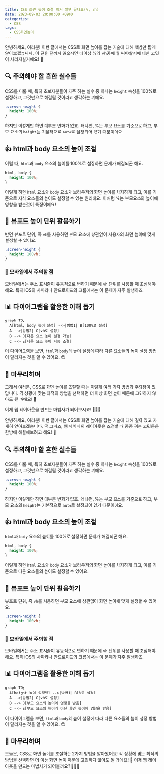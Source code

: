 ```yaml
---
title: CSS 화면 높이 조절 이거 알면 끝나요(%, vh)
date: 2023-09-03 20:00:00 +0900
categories:
  - CSS
tags:
  - CSS화면높이
---
```


안녕하세요, 여러분! 이번 글에서는 CSS로 화면 높이를 잡는 기술에 대해 핵심만 짧게 알아보겠습니다. 이 글을 끝까지 읽으시면 더이상 %와 vh중에 뭘 써야할지에 대한 고민이 사라지실거에요! 🚀

## 🔍 주의해야 할 흔한 실수들

CSS를 다룰 때, 특히 초보자분들이 자주 하는 실수 중 하나는 `height` 속성을 100%로 설정하고, 그것만으로 해결될 것이라고 생각하는 거에요.

```css
.screen-height {
  height: 100%;
}
```

하지만 이렇게만 하면 대부분 변화가 없죠. 왜냐면, %는 부모 요소를 기준으로 하고, 부모 요소의 `height`는 기본적으로 `auto`로 설정되어 있기 때문이에요.

## 👍 html과 body 요소의 높이 조절

이럴 때, `html`과 `body` 요소의 높이를 100%로 설정하면 문제가 해결되곤 해요.

```css
html, body {
  height: 100%;
}
```

이렇게 하면 `html` 요소와 `body` 요소가 브라우저의 화면 높이를 차지하게 되고, 이를 기준으로 자식 요소들의 높이도 설정할 수 있는 원리에요. 이처럼 %는 부모요소의 높이에 영향을 받는것이 특징이에요!

## 🌟 뷰포트 높이 단위 활용하기

반면 뷰포트 단위, 즉 `vh`를 사용하면 부모 요소에 상관없이 사용자의 화면 높이에 맞게 설정할 수 있어요.

```css
.screen-height {
  height: 100vh;
}
```

### 📌 모바일에서 주의할 점

모바일에서는 주소 표시줄이 유동적으로 변하기 때문에 `vh` 단위를 사용할 때 조심해야 해요. 특히 iOS의 사파리나 안드로이드의 크롬에서는 이 문제가 자주 발생하죠.

## 📊 다이어그램을 활용한 이해 돕기

```mermaid
graph TD;
  A[html, body 높이 설정] -->|방법1| B[100%로 설정]
  A -->|방법2| C[vh로 설정]
  B --> D[다른 요소 높이 설정 가능]
  C --> E[다른 요소 높이 자동 조절]
```

이 다이어그램을 보면, `html`과 `body`의 높이 설정에 따라 다른 요소들의 높이 설정 방법이 달라지는 것을 알 수 있어요. 😉

## 🎉 마무리하며

그래서 여러분, CSS로 화면 높이를 조절할 때는 이렇게 여러 가지 방법과 주의점이 있답니다. 각 상황에 맞는 최적의 방법을 선택하면 더 이상 화면 높이 때문에 고민하지 않아도 될 거에요! 🎈

이제 웹 레이아웃을 만드는 마법사가 되어보시죠! 🧙‍♂️🌟

안녕하세요, 여러분! 이번 글에서는 CSS로 화면 높이를 잡는 기술에 대해 깊이 있고 자세히 알아보겠습니다. 딱 그거죠, 웹 페이지의 레이아웃을 조절할 때 종종 겪는 고민들을 한방에 해결해보려고 해요! 🚀

## 🔍 주의해야 할 흔한 실수들

CSS를 다룰 때, 특히 초보자분들이 자주 하는 실수 중 하나는 `height` 속성을 100%로 설정하고, 그것만으로 해결될 것이라고 생각하는 거에요.

```css
.screen-height {
  height: 100%;
}
```

하지만 이렇게만 하면 대부분 변화가 없죠. 왜냐면, %는 부모 요소를 기준으로 하고, 부모 요소의 `height`는 기본적으로 `auto`로 설정되어 있기 때문이에요.

## 👍 html과 body 요소의 높이 조절

`html`과 `body` 요소의 높이를 100%로 설정하면 문제가 해결되곤 해요.

```css
html, body {
  height: 100%;
}
```

이렇게 하면 `html` 요소와 `body` 요소가 브라우저의 화면 높이를 차지하게 되고, 이를 기준으로 다른 요소들의 높이도 설정할 수 있어요.

## 🌟 뷰포트 높이 단위 활용하기

뷰포트 단위, 즉 `vh`를 사용하면 부모 요소에 상관없이 화면 높이에 맞게 설정할 수 있어요.

```css
.screen-height {
  height: 100vh;
}
```

### 📌 모바일에서 주의할 점

모바일에서는 주소 표시줄이 유동적으로 변하기 때문에 `vh` 단위를 사용할 때 조심해야 해요. 특히 iOS의 사파리나 안드로이드의 크롬에서는 이 문제가 자주 발생하죠.

## 📊 다이어그램을 활용한 이해 돕기

```mermaid
graph TD;
  A[height 높이 설정법] -->|방법1| B[%로 설정]
  A -->|방법2| C[vh로 설정]
  B --> D[부모 요소의 높이에 영향을 받음]
  C --> E[부모 요소의 높이가 아닌 화면 높이에 영향을 받음]
```

이 다이어그램을 보면, `html`과 `body`의 높이 설정에 따라 다른 요소들의 높이 설정 방법이 달라지는 것을 알 수 있어요. 😉

## 🎉 마무리하며

오늘은, CSS로 화면 높이를 조절하는 2가지 방법을 알아봤어요! 각 상황에 맞는 최적의 방법을 선택하면 더 이상 화면 높이 때문에 고민하지 않아도 될 거에요! 🎈 이제 웹 레이아웃을 만드는 마법사가 되어볼까요? 🧙‍♂️🌟
